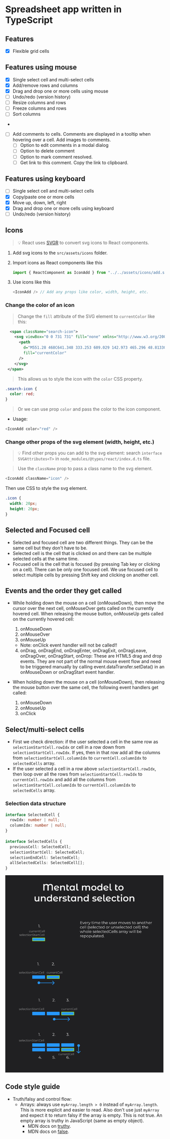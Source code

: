 # Spreadsheet app written in TypeScript

## Features

- [x] Flexible grid cells

## Features using mouse

- [x] Single select cell and multi-select cells
- [x] Add/remove rows and columns
- [x] Drag and drop one or more cells using mouse
- [ ] Undo/redo (version history)
- [ ] Resize columns and rows
- [ ] Freeze columns and rows
- [ ] Sort columns
- 
- [ ] Add comments to cells. Comments are displayed in a tooltip when hovering over a cell. Add images to comments.
  - [ ] Option to edit comments in a modal dialog
  - [ ] Option to delete comment
  - [ ] Option to mark comment resolved.
  - [ ] Get link to this comment. Copy the link to clipboard.

## Features using keyboard

- [ ] Single select cell and multi-select cells
- [x] Copy/paste one or more cells
- [x] Move up, down, left, right
- [x] Drag and drop one or more cells using keyboard
- [ ] Undo/redo (version history)

## Icons

> 💡 React uses [SVGR](https://react-svgr.com/) to convert svg icons to React components.

1. Add svg icons to the `src/assets/icons` folder.

2. Import icons as React components like this

   ```typescript
   import { ReactComponent as IconAdd } from "../../assets/icons/add.svg";
   ```

3. Use icons like this

   ```typescript
   <IconAdd /> // Add any props like color, width, height, etc.
   ```

### Change the color of an icon

> Change the `fill` attribute of the SVG element to `currentColor` like this:

```xml
  <span className="search-icon">
    <svg viewBox="0 0 731 731" fill="none" xmlns="http://www.w3.org/2000/svg">
      <path
        d="M551.28 468C641.348 333.253 609.029 142.973 465.296 48.8133C354.932 -23.4053 207.576 -14.072 107.016 71.3293C-28.3176 186.36 -34.5043 390.409 88.5838 513.609C189.849 614.875 350.384 629.807 468.33 550.943L613.344 708.436C639.36 736.785 683.693 737.837 710.874 710.655C738.057 683.472 737.125 639.019 708.656 613.124L551.162 468.111L551.28 468ZM449.78 449.448C367.878 531.349 234.646 531.349 152.753 449.448C70.8518 367.547 70.8518 234.315 152.753 152.421C193.701 111.473 247.488 91.0573 301.273 91.0573C355.054 91.0573 408.841 111.588 449.793 152.421C531.694 234.323 531.694 367.555 449.793 449.448H449.78Z"
        fill="currentColor"
      />
    </svg>
 </span>
```

> This allows us to style the icon with the `color` CSS property.

```css
.search-icon {
  color: red;
}
```

> Or we can use prop `color` and pass the color to the icon component.

- Usage:

```typescript
<IconAdd color="red" />
```

### Change other props of the svg element (width, height, etc.)

> 💡 Find other props you can add to the svg element: search `interface SVGAttributes<T>` in `node_modules/@types/react/index.d.ts` file.

> Use the `className` prop to pass a class name to the svg element.

```typescript
<IconAdd className="icon" />
```

Then use CSS to style the svg element.

```css
.icon {
  width: 20px;
  height: 20px;
}
```

## Selected and Focused cell

- Selected and focused cell are two different things. They can be the same cell but they don't have to be.
- Selected cell is the cell that is clicked on and there can be multiple selected cells at the same time.
- Focused cell is the cell that is focused (by pressing Tab key or clicking on a cell). There can be only one focused cell. We use focused cell to select multiple cells by pressing Shift key and clicking on another cell.

## Events and the order they get called

- While holding down the mouse on a cell (onMouseDown), then move the cursor over the next cell, onMouseOver gets called on the currently hovered cell. When releasing the mouse button, onMouseUp gets called on the currently hovered cell:

  1. onMouseDown
  2. onMouseOver
  3. onMouseUp

  - Note: onClick event handler will not be called!!

  4.  onDrag, onDragEnd, onDragEnter, onDragExit, onDragLeave, onDragOver, onDragStart, onDrop: These are HTML5 drag and drop events. They are not part of the normal mouse event flow and need to be triggered manually by calling event.dataTransfer.setData() in an onMouseDown or onDragStart event handler.

- When holding down the mouse on a cell (onMouseDown), then releasing the mouse button over the same cell, the following event handlers get called:
  1. onMouseDown
  2. onMouseUp
  3. onClick

## Select/multi-select cells

- First we check direction: if the user selected a cell in the same row as `selectionStartCell.rowIdx` or cell in a row down from `selectionStartCell.rowIdx`. If yes, then in that row add all the columns from `selectionStartCell.columnIdx` to `currentCell.columnIdx` to `selectedCells` array. 
- If the user selected a cell in a row above `selectionStartCell.rowIdx`, then loop over all the rows from `selectionStartCell.rowIdx` to `currentCell.rowIdx` and add all the columns from `selectionStartCell.columnIdx` to `currentCell.columnIdx` to `selectedCells` array.

### Selection data structure

```typescript
interface SelectedCell {
  rowIdx: number | null;
  columnIdx: number | null;
}

interface SelectedCells {
  previousCell: SelectedCell;
  selectionStartCell: SelectedCell;
  selectionEndCell: SelectedCell;
  allSelectedCells: SelectedCell[];
}
```

  <img src="./docs/images/select-mental-model.svg" alt="Image description" width="500"/>

## Code style guide

- Truth/falsy and control flow:
  - Arrays: always use `myArray.length > 0` instead of `myArray.length`. This is more explicit and easier to read. Also don't use just `myArray` and expect it to return falsy if the array is empty. This is not true. An empty array is truthy in JavaScript (same as empty object).
    - MDN docs on [truthy](https://developer.mozilla.org/en-US/docs/Glossary/Truthy).
    - MDN docs on [false](https://developer.mozilla.org/en-US/docs/Glossary/Falsy).
